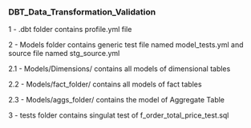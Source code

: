 ### DBT_Data_Transformation_Validation

1 - .dbt folder contains profile.yml file

2 - Models folder contains generic test file named model_tests.yml and source file named stg_source.yml

2.1 - Models/Dimensions/ contains all models of dimensional tables

2.2 - Models/fact_folder/ contains all models of fact tables

2.3 - Models/aggs_folder/ contains the model of Aggregate Table

3 - tests folder contains singulat test of f_order_total_price_test.sql


